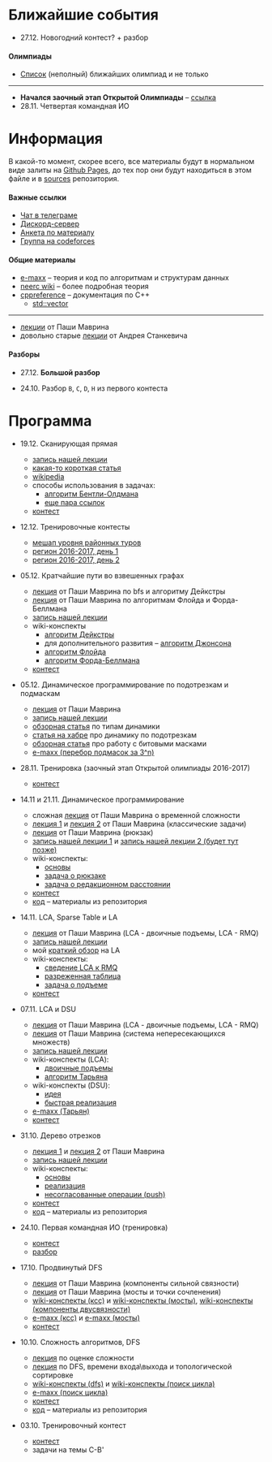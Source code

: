 # Ближайшие события

- 27.12. Новогодний контест? + разбор

#### Олимпиады

- [Список](https://clist.by) (неполный) ближайших олимпиад и не только
---

- **Начался заочный этап Открытой Олимпиады** &ndash; [ссылка](https://olympiads.ru/zaoch/)
- 28.11. Четвертая командная ИО

# Информация

В какой-то момент, скорее всего, все материалы будут в нормальном виде залиты на 
[Github Pages](https://pages.github.com/), до тех пор они будут находиться в этом файле и в 
[sources](sources) репозитория.

#### Важные ссылки

- [Чат в телеграме](https://t.me/itmo_bx)
- [Дискорд-сервер](https://discord.gg/GnETVf9)
- [Анкета по материалу](https://forms.gle/NsGiJbbwHd2uu34v9)
- [Группа на codeforces](https://itmobx.contest.codeforces.com)

#### Общие материалы

- [e-maxx](https://e-maxx.ru/algo) &ndash; теория и код по алгоритмам и структурам данных
- [neerc wiki](https://neerc.itmo.ru/wiki) &ndash; более подробная теория
- [cppreference](https://ru.cppreference.com) &ndash; документация по C++
    - [std::vector](https://ru.cppreference.com/w/cpp/container/vector)
---

- [лекции](https://www.youtube.com/user/pavelmavrin) от Паши Маврина
- довольно старые [лекции](https://www.youtube.com/playlist?list=PLDrmKwRSNx7KcHxyf9hSmF3fTLKSwujkM) от Андрея Станкевича

#### Разборы

- 27.12. **Большой разбор**

- 24.10. Разбор `B`, `C`, `D`, `H` из первого контеста

# Программа

- 19.12. Сканирующая прямая
    - [запись нашей лекции](https://youtu.be/D50KwNw5REg)
    - [какая-то короткая статья](https://algorithmica.org/tg/scanline)
    - [wikipedia](http://ru.wikipedia.org/wiki/Алгоритм_заметающей_прямой)
    - способы использования в задачах:
        - [алгоритм Бентли-Олдмана](http://neerc.ifmo.ru/wiki/index.php?title=Алгоритм_Бентли-Оттмана)
        - [еще пара ссылок](https://acm.khpnets.info/wiki/Сканирующая_прямая)
    - [контест](https://itmobx.contest.codeforces.com/group/7CxanISe1r/contest/308650)

- 12.12. Тренировочные контесты
    - [мешап уровня районных туров](https://itmobx.contest.codeforces.com/group/7CxanISe1r/contest/306758)
    - [регион 2016-2017, день 1](https://itmobx.contest.codeforces.com/group/7CxanISe1r/contest/307631)
    - [регион 2016-2017, день 2](https://itmobx.contest.codeforces.com/group/7CxanISe1r/contest/307632)

- 05.12. Кратчайшие пути во взвешенных графах
    - [лекция](https://www.youtube.com/watch?v=XSJLN99Nx2k) от Паши Маврина по bfs и алгоритму Дейкстры
    - [лекция](https://www.youtube.com/watch?v=gs2Zm4XeXX8) от Паши Маврина по алгоритмам Флойда и Форда-Беллмана
    - [запись нашей лекции](https://youtu.be/9znpC2zVQd4)
    - wiki-конспекты
        - [алгоритм Дейкстры](http://neerc.ifmo.ru/wiki/index.php?title=Алгоритм_Дейкстры)
        - для дополнительного развития &ndash; [алгоритм Джонсона](http://neerc.ifmo.ru/wiki/index.php?title=Алгоритм_Джонсона)
        - [алгоритм Флойда](http://neerc.ifmo.ru/wiki/index.php?title=Алгоритм_Флойда)
        - [алгоритм Форда-Беллмана](http://neerc.ifmo.ru/wiki/index.php?title=Алгоритм_Форда-Беллмана)
    - [контест](https://itmobx.contest.codeforces.com/group/7CxanISe1r/contest/306638)

- 05.12. Динамическое программирование по подотрезкам и подмаскам
    - [лекция](https://www.youtube.com/watch?v=kChYjIr-R94) от Паши Маврина
    - [запись нашей лекции](https://youtu.be/9znpC2zVQd4)
    - [обзорная статья](https://notes.algoprog.ru/dynprog/05_6_dptypes.html) по типам динамики
    - [статья на хабре](https://habr.com/ru/post/112386/) про динамику по подотрезкам
    - [обзорная статья](https://brestprog.by/topics/bitmasks/) про работу с битовыми масками
    - [e-maxx (перебор подмасок за 3^n)](https://e-maxx.ru/algo/all_submasks)

- 28.11. Тренировка (заочный этап Открытой олимпиады 2016-2017)
    - [контест](https://itmobx.contest.codeforces.com/group/7CxanISe1r/contest/263692)

- 14.11 и 21.11. Динамическое программирование
    - сложная [лекция](https://youtu.be/CpJteiK68XA) от Паши Маврина о временной сложности
    - [лекция 1](https://youtu.be/q_n2vzVNXE4) и [лекция 2](https://www.youtube.com/watch?v=skEkTaAy8Ek) от Паши Маврина (классические задачи)
    - [лекция](https://www.youtube.com/watch?v=6XHWHnvBiu4) от Паши Маврина (рюкзак)
    - [запись нашей лекции 1](https://www.youtube.com/watch?v=S9meJ_q1yK8) и [запись нашей лекции 2 (будет тут позже)](#)
    - wiki-конспекты:
        - [основы](http://neerc.ifmo.ru/wiki/index.php?title=Динамическое_программирование)
        - [задача о рюкзаке](http://neerc.ifmo.ru/wiki/index.php?title=Задача_о_рюкзаке)
        - [задача о редакционном расстоянии](http://neerc.ifmo.ru/wiki/index.php?title=Задача_о_редакционном_расстоянии,_алгоритм_Вагнера-Фишера)
    - [контест](https://itmobx.contest.codeforces.com/group/7CxanISe1r/contest/303743)
    - [код](sources/c07dp/edit-distance.kt) &ndash; материалы из репозитория

- 14.11. LCA, Sparse Table и LA
    - [лекция](https://www.youtube.com/watch?v=C7oVQ9vsVDY) от Паши Маврина (LCA - двоичные подъемы, LCA - RMQ)
    - [запись нашей лекции](https://www.youtube.com/watch?v=S9meJ_q1yK8)
    - мой [краткий обзор](resources/level-ancestor.pdf) на LA
    - wiki-конспекты:
         - [сведение LCA к RMQ](http://neerc.ifmo.ru/wiki/index.php?title=Сведение_задачи_LCA_к_задаче_RMQ)
         - [разреженная таблица](http://neerc.ifmo.ru/wiki/index.php?title=Решение_RMQ_с_помощью_разреженной_таблицы)
         - [задача о подъеме](http://neerc.ifmo.ru/wiki/index.php?title=Level_Ancestor_problem)
    - [контест](https://itmobx.contest.codeforces.com/group/7CxanISe1r/contest/304613)

- 07.11. LCA и DSU
    - [лекция](https://www.youtube.com/watch?v=C7oVQ9vsVDY) от Паши Маврина (LCA - двоичные подъемы, LCA - RMQ)
    - [лекция](https://www.youtube.com/watch?v=n4YTYuvaI3Q) от Паши Маврина (система непересекающихся множеств)
    - [запись нашей лекции](https://www.youtube.com/watch?v=OTpFrtJ25EM)
    - wiki-конспекты (LCA):
        - [двоичные подъемы](http://neerc.ifmo.ru/wiki/index.php?title=Метод_двоичного_подъёма)
        - [алгоритм Тарьяна](http://neerc.ifmo.ru/wiki/index.php?title=Алгоритм_Тарьяна_поиска_LCA_за_O(1)_в_оффлайн)
    - wiki-конспекты (DSU):
        - [идея](http://neerc.ifmo.ru/wiki/index.php?title=СНМ_(наивные_реализации))
        - [быстрая реализация](http://neerc.ifmo.ru/wiki/index.php?title=СНМ_(реализация_с_помощью_леса_корневых_деревьев))
    - [e-maxx (Тарьян)](https://e-maxx.ru/algo/lca_linear_offline)
    - [контест](https://itmobx.contest.codeforces.com/group/7CxanISe1r/contest/304613)

- 31.10. Дерево отрезков
    - [лекция 1](https://youtu.be/PHL6gHLfBs8) и [лекция 2](https://youtu.be/NJB05K1M7oE) от Паши Маврина
    - [запись нашей лекции](https://www.youtube.com/watch?v=9paWgOtP1zo)
    - wiki-конспекты:
        - [основы](http://neerc.ifmo.ru/wiki/index.php?title=Дерево_отрезков._Построение)
        - [реализация](http://neerc.ifmo.ru/wiki/index.php?title=Реализация_запроса_в_дереве_отрезков_сверху)
        - [несогласованные операции (push)](http://neerc.ifmo.ru/wiki/index.php?title=Несогласованные_поддеревья._Реализация_массового_обновления)
    - [контест](https://itmobx.contest.codeforces.com/group/7CxanISe1r/contest/301759)
    - [код](sources/c04segtree) &ndash; материалы из репозитория

- 24.10. Первая командная ИО (тренировка)
    - [контест](https://itmobx.contest.codeforces.com/group/7CxanISe1r/contest/300742)
    - [разбор](https://neerc.ifmo.ru/school/io/2020-2021.html)

- 17.10. Продвинутый DFS
    - [лекция](https://youtu.be/8jECFHUoohs) от Паши Маврина (компоненты сильной связности)
    - [лекция](https://youtu.be/ouK3FBRaJJA) от Паши Маврина (мосты и точки сочленения)
    - [wiki-конспекты (ксс)](http://neerc.ifmo.ru/wiki/index.php?title=Использование_обхода_в_глубину_для_поиска_компонент_сильной_связности) и [wiki-конспекты (мосты)](http://neerc.ifmo.ru/wiki/index.php?title=Использование_обхода_в_глубину_для_поиска_мостов), [wiki-конспекты (компоненты двусвязности)](http://neerc.ifmo.ru/wiki/index.php?title=Построение_компонент_рёберной_двусвязности)
    - [e-maxx (ксс)](https://e-maxx.ru/algo/strong_connected_components) и [e-maxx (мосты)](https://e-maxx.ru/algo/bridge_searching)
    - [контест](https://itmobx.contest.codeforces.com/group/7CxanISe1r/contest/298573)

- 10.10. Сложность алгоритмов, DFS
    - [лекция](https://www.youtube.com/watch?v=8BniwdaAUMc) по оценке сложности
    - [лекция](https://www.youtube.com/watch?v=RPIE0lXAIv4) по DFS, времени входа\выхода и топологической сортировке
    - [wiki-конспекты (dfs)](http://neerc.ifmo.ru/wiki/index.php?title=Обход_в_глубину,_цвета_вершин) и [wiki-конспекты (поиск цикла)](http://neerc.ifmo.ru/wiki/index.php?title=Использование_обхода_в_глубину_для_поиска_цикла)
    - [e-maxx (поиск цикла)](http://e-maxx.ru/algo/finding_cycle)
    - [контест](https://itmobx.contest.codeforces.com/group/7CxanISe1r/contest/298573)
    - [код](sources/c01dfs) &ndash; материалы из репозитория

- 03.10. Тренировочный контест
    - [контест](https://itmobx.contest.codeforces.com/group/7CxanISe1r/contest/297689)
    - задачи на темы C-B'
